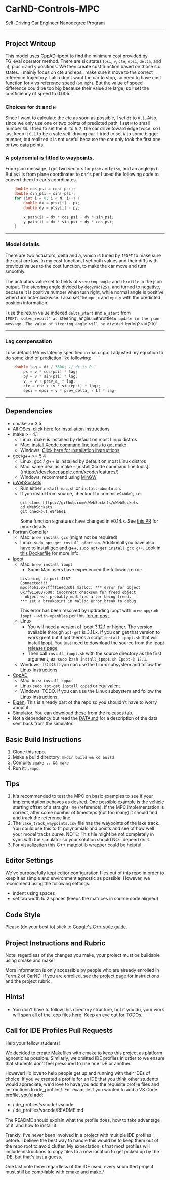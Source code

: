# CarND-Controls-MPC
Self-Driving Car Engineer Nanodegree Program

--- 
## Project Writeup 


This model uses CppAD::ipopt to find the minimum cost provided by FG_eval operator method. There are six states (`psi`, `v`, `cte`, `epsi`, `delta`, and `a`), plus `x` and `y` positions. We then create cost function based on those six states. I mainly focus on cte and epsi, make sure it move to the correct reference trajectory. I also don't want the car to stop, so need to have cost function for v vs reference speed (`60 mph`). But the value of speed difference could be too big because their value are large, so I set the coefficiency of speed to 0.005. 

### Choices for `dt` and `N`

Since I want to calculate the cte as soon as possible, I set `dt` to `0.1`. Also, since we only use one or two points of predicted path, I set `N` to small number `30`. I tried to set the `dt` to `0.2`, the car drive toward edge twice, so I just keep it `0.1` to be a safe self-driving car. I tried to set `N` to some bigger number, but realized it is not useful because the car only took the first one or two data points.

### A polynomial is fitted to waypoints.

From json message, I got two vectors for `ptsx` and `ptsy`, and an angle `psi`. But `psi` is from plane coordinates to car's per I used the following code to convert them to car's coordinates.

```c
    double cos_psi = cos(-psi);
    double sin_psi = sin(-psi);
    for (int i = 0; i < N; i++) {
        double dx = ptsx[i] - px;
        double dy = ptsy[i] - py;

        x_path(i) = dx * cos_psi - dy * sin_psi;
        y_path(i) = dx * sin_psi + dy * cos_psi;
    }
```

---

### Model details.

There are two actuators, delta and a, which is tuned by `IPOPT` to make sure the cost are low. In my cost function, I set both values and their diffs with previous values to the cost function, to make the car move and turn smoothly. 

The actuators value set to fields of `steering_angle` and `throttle` in the json output. The steering angle divided by `deg2rad(25)`, and turned to negative, because it is positive number when turn right, while normal angle is positive when turn anti-clockwise. I also set the `mpc_x` and `mpc_y` with the predicted position information.

I use the return value indexed `delta_start` and `a_start` from `IPOPT::solve_result" as `steering_angle` and `throttle` to update in the json message. The value of steering_angle will be divided by `deg2rad(25)`.


--- 

### Lag compensation 

I use default `100 ms` latency specified in main.cpp. I adjusted my equation to do some kind of prediction like following:

```c
	double lag = dt / 3600; // dt is 0.1
        px = v * cos(psi) * lag;
        py = v * sin(psi) * lag;
        v  = v + prev_a_ * lag;
        cte = cte + (v * sin(epsi) * lag);
        epsi = epsi + v * prev_delta_ / Lf * lag;
```


--- 

## Dependencies

* cmake >= 3.5
 * All OSes: [click here for installation instructions](https://cmake.org/install/)
* make >= 4.1
  * Linux: make is installed by default on most Linux distros
  * Mac: [install Xcode command line tools to get make](https://developer.apple.com/xcode/features/)
  * Windows: [Click here for installation instructions](http://gnuwin32.sourceforge.net/packages/make.htm)
* gcc/g++ >= 5.4
  * Linux: gcc / g++ is installed by default on most Linux distros
  * Mac: same deal as make - [install Xcode command line tools]((https://developer.apple.com/xcode/features/)
  * Windows: recommend using [MinGW](http://www.mingw.org/)
* [uWebSockets](https://github.com/uWebSockets/uWebSockets)
  * Run either `install-mac.sh` or `install-ubuntu.sh`.
  * If you install from source, checkout to commit `e94b6e1`, i.e.
    ```
    git clone https://github.com/uWebSockets/uWebSockets 
    cd uWebSockets
    git checkout e94b6e1
    ```
    Some function signatures have changed in v0.14.x. See [this PR](https://github.com/udacity/CarND-MPC-Project/pull/3) for more details.
* Fortran Compiler
  * Mac: `brew install gcc` (might not be required)
  * Linux: `sudo apt-get install gfortran`. Additionall you have also have to install gcc and g++, `sudo apt-get install gcc g++`. Look in [this Dockerfile](https://github.com/udacity/CarND-MPC-Quizzes/blob/master/Dockerfile) for more info.
* [Ipopt](https://projects.coin-or.org/Ipopt)
  * Mac: `brew install ipopt`
       +  Some Mac users have experienced the following error:
       ```
       Listening to port 4567
       Connected!!!
       mpc(4561,0x7ffff1eed3c0) malloc: *** error for object 0x7f911e007600: incorrect checksum for freed object
       - object was probably modified after being freed.
       *** set a breakpoint in malloc_error_break to debug
       ```
       This error has been resolved by updrading ipopt with
       ```brew upgrade ipopt --with-openblas```
       per this [forum post](https://discussions.udacity.com/t/incorrect-checksum-for-freed-object/313433/19).
  * Linux
    * You will need a version of Ipopt 3.12.1 or higher. The version available through `apt-get` is 3.11.x. If you can get that version to work great but if not there's a script `install_ipopt.sh` that will install Ipopt. You just need to download the source from the Ipopt [releases page](https://www.coin-or.org/download/source/Ipopt/).
    * Then call `install_ipopt.sh` with the source directory as the first argument, ex: `sudo bash install_ipopt.sh Ipopt-3.12.1`. 
  * Windows: TODO. If you can use the Linux subsystem and follow the Linux instructions.
* [CppAD](https://www.coin-or.org/CppAD/)
  * Mac: `brew install cppad`
  * Linux `sudo apt-get install cppad` or equivalent.
  * Windows: TODO. If you can use the Linux subsystem and follow the Linux instructions.
* [Eigen](http://eigen.tuxfamily.org/index.php?title=Main_Page). This is already part of the repo so you shouldn't have to worry about it.
* Simulator. You can download these from the [releases tab](https://github.com/udacity/self-driving-car-sim/releases).
* Not a dependency but read the [DATA.md](./DATA.md) for a description of the data sent back from the simulator.


## Basic Build Instructions


1. Clone this repo.
2. Make a build directory: `mkdir build && cd build`
3. Compile: `cmake .. && make`
4. Run it: `./mpc`.

## Tips

1. It's recommended to test the MPC on basic examples to see if your implementation behaves as desired. One possible example
is the vehicle starting offset of a straight line (reference). If the MPC implementation is correct, after some number of timesteps
(not too many) it should find and track the reference line.
2. The `lake_track_waypoints.csv` file has the waypoints of the lake track. You could use this to fit polynomials and points and see of how well your model tracks curve. NOTE: This file might be not completely in sync with the simulator so your solution should NOT depend on it.
3. For visualization this C++ [matplotlib wrapper](https://github.com/lava/matplotlib-cpp) could be helpful.

## Editor Settings

We've purposefully kept editor configuration files out of this repo in order to
keep it as simple and environment agnostic as possible. However, we recommend
using the following settings:

* indent using spaces
* set tab width to 2 spaces (keeps the matrices in source code aligned)

## Code Style

Please (do your best to) stick to [Google's C++ style guide](https://google.github.io/styleguide/cppguide.html).

## Project Instructions and Rubric

Note: regardless of the changes you make, your project must be buildable using
cmake and make!

More information is only accessible by people who are already enrolled in Term 2
of CarND. If you are enrolled, see [the project page](https://classroom.udacity.com/nanodegrees/nd013/parts/40f38239-66b6-46ec-ae68-03afd8a601c8/modules/f1820894-8322-4bb3-81aa-b26b3c6dcbaf/lessons/b1ff3be0-c904-438e-aad3-2b5379f0e0c3/concepts/1a2255a0-e23c-44cf-8d41-39b8a3c8264a)
for instructions and the project rubric.

## Hints!

* You don't have to follow this directory structure, but if you do, your work
  will span all of the .cpp files here. Keep an eye out for TODOs.

## Call for IDE Profiles Pull Requests

Help your fellow students!

We decided to create Makefiles with cmake to keep this project as platform
agnostic as possible. Similarly, we omitted IDE profiles in order to we ensure
that students don't feel pressured to use one IDE or another.

However! I'd love to help people get up and running with their IDEs of choice.
If you've created a profile for an IDE that you think other students would
appreciate, we'd love to have you add the requisite profile files and
instructions to ide_profiles/. For example if you wanted to add a VS Code
profile, you'd add:

* /ide_profiles/vscode/.vscode
* /ide_profiles/vscode/README.md

The README should explain what the profile does, how to take advantage of it,
and how to install it.

Frankly, I've never been involved in a project with multiple IDE profiles
before. I believe the best way to handle this would be to keep them out of the
repo root to avoid clutter. My expectation is that most profiles will include
instructions to copy files to a new location to get picked up by the IDE, but
that's just a guess.

One last note here: regardless of the IDE used, every submitted project must
still be compilable with cmake and make./
